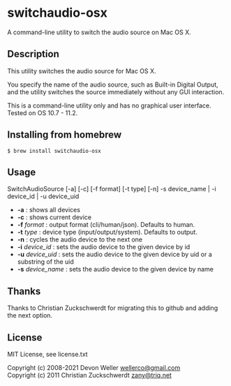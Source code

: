 switchaudio-osx
===============

A command-line utility to switch the audio source on Mac OS X.

Description
-----------

This utility switches the audio source for Mac OS X.

You specify the name of the audio source, such as Built-in Digital Output, and the utility switches the source immediately without any GUI interaction.

This is a command-line utility only and has no graphical user interface.  Tested on OS 10.7 - 11.2.

Installing from homebrew
------------------------
```
$ brew install switchaudio-osx
```

Usage
-----

SwitchAudioSource [-a] [-c] [-f format] [-t type] [-n] -s device\_name | -i device\_id | -u device\_uid 

 - **-a**               : shows all devices
 - **-c**               : shows current device
 - **-f** _format_      : output format (cli/human/json). Defaults to human.
 - **-t** _type_        : device type (input/output/system).  Defaults to output.
 - **-n**               : cycles the audio device to the next one
 - **-i** _device_id_   : sets the audio device to the given device by id
 - **-u** _device_uid_  : sets the audio device to the given device by uid or a substring of the uid
 - **-s** _device_name_ : sets the audio device to the given device by name


Thanks
-------

Thanks to Christian Zuckschwerdt for migrating this to github and adding the next option.

License
-------

MIT License, see license.txt  

Copyright (c) 2008-2021 Devon Weller <wellerco@gmail.com>  
Copyright (c) 2011 Christian Zuckschwerdt <zany@triq.net>
